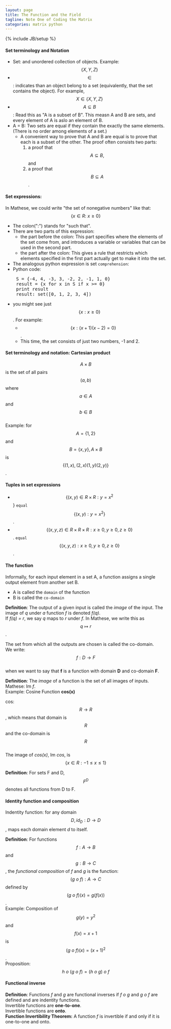 ```yaml
---
layout: page
title: The Function and the Field
tagline: Note One of Coding the Matrix
categories: matrix python
---
```


{% include JB/setup %}

#### Set terminology and Notation

- Set: and unordered collection of objects. Example: $$ \{ X, Y, Z \}$$
- $$ \in $$: indicates than an object belong to a set (equivalently, that the set contains the object). For example, $$ X \in \{X, Y, Z\}$$
- $$ A \subseteq B $$: Read this as "A is a subset of B". This measn A and B are sets, and every element of A is aslo an element of B.
- A = B: Two sets are equal if they contain the exactly the same elements. (There is no order among elements of a set.)
    + A convenient way to prove that A and B are equal is to prove that each is a subset of the other. The proof often consists two parts:
        1. a proof that $$ A \subseteq B, $$ and
        2. a proof that $$ B \subseteq A $$.

#### Set expressions:

In Mathese, we could write "the set of nonegative numbers" like that: $$ \{ x \in R: \  x \ge 0 \} $$

- The colon(":") stands for "such that".
- There are two parts of this expression:
    + the part before the colon: This part specifies where the elements of the set come from, and introduces a variable or variables that can be used in the second part.
    + the part after the colon: This gives a rule that restricts which elements specified in the first part actually get to make it into the set. 
- The analogous python expression is set `comprehension`:
- Python code:

<pre class="prettyprint linenums">
    S = {-4, 4, -3, 3, -2, 2, -1, 1, 0}
    result = {x for x in S if x >= 0}
    print result
    result: set([0, 1, 2, 3, 4])
</pre>

- you might see just $$ \{ x: x \ge 0 \}$$. For example: 
    + $$ \{ x: (x+1)(x-2) = 0 \}$$.
    + This time, the set consists of just two numbers, -1 and 2.

#### Set terminology and notation: Cartesian product

$$ A \times B$$ is the set of all pairs $$ (a, b) $$ where $$ a \in A$$ and $$ b \in B$$  
Example: for $$ A = \{ 1, 2 \}$$ and $$ B = \{ x, y \}, A \times B$$ is $$\{(1,x),(2,x)(1,y)(2,y)\} $$.

#### Tuples in set expressions

- $$ \{ (x,y) \in R \times R: y = x^2 $$ \} `equal` $$ \{ (x,y): y = x^2\} $$.
- $$ \{(x,y,z) \in R \times R \times R: x \ge 0, y \ge 0, z \ge 0 \} $$. `equal` $$ \{(x,y,z): x \ge 0, y \ge 0, z \ge 0\} $$.

#### The function

Informally, for each input element in a set A, a function assigns a single output element from another set B.

- A is called the `domain` of the function
- B is called the `co-domain`

**Definition**: The output of a given input is called the *image* of the input. The image of *q* under *a* function *f* is denoted *f(q)*.  
If *f(q) = r*, we say *q* maps to *r* under *f*. In Mathese, we write this as $$ q \mapsto r $$.

The set from which all the outputs are chosen is called the co-domain.  
We write: $$ f: D \to F $$  
when we want to say that **f** is a function with domain **D** and co-domain **F**.

**Definition**: The *image* of a function is the set of all images of inputs. Mathese: Im *f*.  
Example: Cosine Function **cos(x)**

cos: $$ R \to R $$, which means that domain is $$R$$ and the co-domain is $$R$$  
The image of *cos(x)*, Im *cos*, is $$ \{ x \in R: -1 \le x \le 1\}$$ 

**Definition**: For sets F and D, $$F^D$$ denotes all functions from D to F.

#### Identity function and composition

Indentity function: for any domain $$ D, id_D: D \to D$$, maps each domain element *d* to itself.

**Definition**: For functions $$ f: A \to B $$ and $$ g: B \to C $$, the *functional composition* of *f* and *g* is the function:  
$$ (g \ o \ f) : A \to C $$ defined by $$ (g \ o \ f)(x) = g(f(x))$$.  
Example: Composition of $$ g(y) = y^2 $$ and $$ f(x) = x +1 $$ is $$ (g \ o \ f)(x) = (x+1)^2$$.  
Proposition: $$ h \ o \ (g \ o \ f) = (h \ o \ g ) \ o \ f$$

#### Functional inverse

**Definition**: Functions *f* and *g* are functional inverses if *f o g* and *g o f* are defined and are indentity functions.  
Invertible functions are **one-to-one**.  
Invertible functions are **onto**.  
**Function Invertibility Theorem:** A function *f* is invertible if and only if it is one-to-one and onto.

